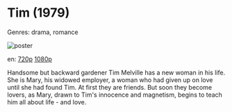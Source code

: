 # Tim (1979)

Genres: drama, romance

![poster](http://image.tmdb.org/t/p/w500/ajXuaQkz9Es0Tqt62zxhP45jMBE.jpg)

en:
  [720p](magnet:?xt=urn:btih:32D4109736C5EE0075F7BBA561765BBCCCF59D91&tr=udp://glotorrents.pw:6969/announce&tr=udp://tracker.opentrackr.org:1337/announce&tr=udp://torrent.gresille.org:80/announce&tr=udp://tracker.openbittorrent.com:80&tr=udp://tracker.coppersurfer.tk:6969&tr=udp://tracker.leechers-paradise.org:6969&tr=udp://p4p.arenabg.ch:1337&tr=udp://tracker.internetwarriors.net:1337)
  [1080p](magnet:?xt=urn:btih:769FA1B4A6BA05C0B0027EC9D116AC3E448F2A8D&tr=udp://glotorrents.pw:6969/announce&tr=udp://tracker.opentrackr.org:1337/announce&tr=udp://torrent.gresille.org:80/announce&tr=udp://tracker.openbittorrent.com:80&tr=udp://tracker.coppersurfer.tk:6969&tr=udp://tracker.leechers-paradise.org:6969&tr=udp://p4p.arenabg.ch:1337&tr=udp://tracker.internetwarriors.net:1337)
  


Handsome but backward gardener Tim Melville has a new woman in his life. She is Mary, his widowed employer, a woman who had given up on love until she had found Tim. At first they are friends. But soon they become lovers, as Mary, drawn to Tim's innocence and magnetism, begins to teach him all about life - and love.